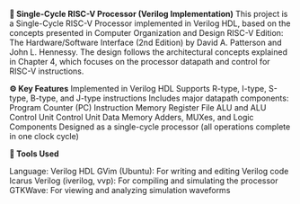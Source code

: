 **🧠 Single-Cycle RISC-V Processor (Verilog Implementation)**
This project is a Single-Cycle RISC-V Processor implemented in Verilog HDL, based on the concepts presented in Computer Organization and Design RISC-V Edition: The Hardware/Software Interface (2nd Edition) by David A. Patterson and John L. Hennessy.
The design follows the architectural concepts explained in Chapter 4, which focuses on the processor datapath and control for RISC-V instructions.

**⚙️ Key Features**
Implemented in Verilog HDL
Supports R-type, I-type, S-type, B-type, and J-type instructions
Includes major datapath components:
Program Counter (PC)
Instruction Memory
Register File
ALU and ALU Control Unit
Control Unit
Data Memory
Adders, MUXes, and Logic Components
Designed as a single-cycle processor (all operations complete in one clock cycle)

**🧩 Tools Used**

Language: Verilog HDL
GVim (Ubuntu): For writing and editing Verilog code
Icarus Verilog (iverilog, vvp): For compiling and simulating the processor
GTKWave: For viewing and analyzing simulation waveforms
